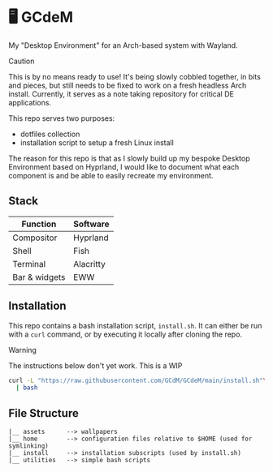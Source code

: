 # 🖥️ GCdeM

My "Desktop Environment" for an Arch-based system with Wayland.

> [!caution]
>
> This is by no means ready to use! It's being slowly cobbled together, in bits
> and pieces, but still needs to be fixed to work on a fresh headless Arch
> install. Currently, it serves as a note taking repository for critical DE
> applications.

This repo serves two purposes:

- dotfiles collection
- installation script to setup a fresh Linux install

The reason for this repo is that as I slowly build up my bespoke Desktop
Environment based on Hyprland, I would like to document what each component is
and be able to easily recreate my environment.

## Stack

| Function      | Software  |
| ------------- | --------- |
| Compositor    | Hyprland  |
| Shell         | Fish      |
| Terminal      | Alacritty |
| Bar & widgets | EWW       |

## Installation

This repo contains a bash installation script, `install.sh`. It can either be
run with a `curl` command, or by executing it locally after cloning the repo.

> [!warning]
>
> The instructions below don't yet work. This is a WIP

```bash
curl -L "https://raw.githubusercontent.com/GCdM/GCdeM/main/install.sh"\
  | bash
```

## File Structure

```text
|__ assets      --> wallpapers
|__ home        --> configuration files relative to $HOME (used for symlinking)
|__ install     --> installation subscripts (used by install.sh)
|__ utilities   --> simple bash scripts
```
